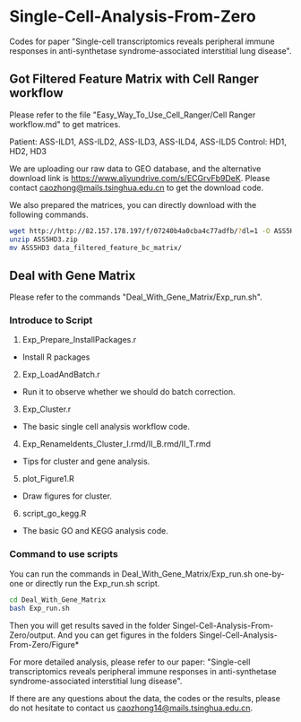 # Single-Cell-Analysis-From-Zero

Codes for paper "Single-cell transcriptomics reveals peripheral immune responses in anti-synthetase syndrome-associated interstitial lung disease".

## Got Filtered Feature Matrix with Cell Ranger workflow

Please refer to the file "Easy_Way_To_Use_Cell_Ranger/Cell Ranger workflow.md" to get matrices.

Patient: ASS-ILD1, ASS-ILD2, ASS-ILD3, ASS-ILD4, ASS-ILD5
Control: HD1, HD2, HD3

We are uploading our raw data to GEO database, and the alternative download link is https://www.aliyundrive.com/s/ECGrvFb9DeK. Please contact caozhong@mails.tsinghua.edu.cn to get the download code.

We also prepared the matrices, you can directly download with the following commands. 

```bash
wget http://http://82.157.178.197/f/07240b4a0cba4c77adfb/?dl=1 -O ASS5HD3.zip
unzip ASS5HD3.zip
mv ASS5HD3 data_filtered_feature_bc_matrix/
```

## Deal with Gene Matrix

Please refer to the commands "Deal_With_Gene_Matrix/Exp_run.sh".


###  Introduce to Script

1. Exp_Prepare_InstallPackages.r 

- Install R packages

2. Exp_LoadAndBatch.r

- Run it to observe whether we should do batch correction.

3. Exp_Cluster.r

- The basic single cell analysis workflow code.

4. Exp_RenameIdents_Cluster_I.rmd/II_B.rmd/II_T.rmd

- Tips for cluster and gene analysis.

5. plot_Figure1.R

- Draw figures for cluster.

6. script_go_kegg.R

- The basic GO and KEGG analysis code.

### Command to use scripts

You can run the commands in Deal_With_Gene_Matrix/Exp_run.sh one-by-one or directly run the Exp_run.sh script.

```bash
cd Deal_With_Gene_Matrix
bash Exp_run.sh
```


Then you will get results saved in the folder Singel-Cell-Analysis-From-Zero/output.
And you can get figures in the folders Singel-Cell-Analysis-From-Zero/Figure*

For more detailed analysis, please refer to our paper: "Single-cell transcriptomics reveals peripheral immune responses in anti-synthetase syndrome-associated interstitial lung disease".

If there are any questions about the data, the codes or the results, please do not hesitate to contact us caozhong14@mails.tsinghua.edu.cn.












